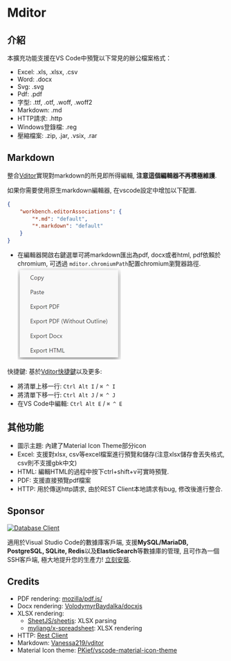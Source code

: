# Mditor

## 介紹

本擴充功能支援在VS Code中預覽以下常見的辦公檔案格式：

- Excel: .xls, .xlsx, .csv
- Word: .docx
- Svg: .svg
- Pdf: .pdf
- 字型: .ttf, .otf, .woff, .woff2
- Markdown: .md
- HTTP請求: .http
- Windows登錄檔: .reg
- 壓縮檔案: .zip, .jar, .vsix, .rar

## Markdown

整合[Vditor](https://github.com/Vanessa219/vditor)實現對markdown的所見即所得編輯, **注意這個編輯器不再積極維護**.

如果你需要使用原生markdown編輯器, 在vscode設定中增加以下配置.

```json
{
    "workbench.editorAssociations": {
        "*.md": "default",
        "*.markdown": "default"
    }
}
```

- 在編輯器開啟右鍵選單可將markdown匯出為pdf, docx或者html, pdf依賴於chromium, 可透過 `mditor.chromiumPath`配置chromium瀏覽器路徑.
  ![1685418034035](image/README-CN/1685418034035.png)

快捷鍵: 基於[Vditor快捷鍵](shortcut.md)以及更多:

- 將清單上移一行: `Ctrl Alt I` / `⌘ ^ I`
- 將清單下移一行: `Ctrl Alt J` / `⌘ ^ J`
- 在VS Code中編輯: `Ctrl Alt E` / `⌘ ^ E`

## 其他功能

- 圖示主題: 內建了Material Icon Theme部分icon
- Excel: 支援對xlsx, csv等excel檔案進行預覽和儲存(注意xlsx儲存會丟失格式, csv則不支援gbk中文)
- HTML: 編輯HTML的過程中按下ctrl+shift+v可實時預覽.
- PDF: 支援直接預覽pdf檔案
- HTTP: 用於傳送http請求, 由於REST Client本地請求有bug, 修改後進行整合.

## Sponsor

[![Database Client](https://database-client.com/text_logo.png)](https://marketplace.visualstudio.com/items?itemName=lijin.vscode-database-client2)

適用於Visual Studio Code的數據庫客戶端, 支援**MySQL/MariaDB, PostgreSQL, SQLite, Redis**以及**ElasticSearch**等數據庫的管理, 且可作為一個SSH客戶端, 極大地提升您的生產力! [立刻安裝](https://marketplace.visualstudio.com/items?itemName=lijin.vscode-database-client2).

## Credits

- PDF rendering: [mozilla/pdf.js/](https://github.com/mozilla/pdf.js/)
- Docx rendering: [VolodymyrBaydalka/docxjs](https://github.com/VolodymyrBaydalka/docxjs)
- XLSX rendering:
  - [SheetJS/sheetjs](https://github.com/SheetJS/sheetjs): XLSX parsing
  - [myliang/x-spreadsheet](https://github.com/myliang/x-spreadsheet): XLSX rendering
- HTTP: [Rest  Client](https://github.com/Huachao/vscode-restclient)
- Markdown: [Vanessa219/vditor](https://github.com/Vanessa219/vditor)
- Material Icon theme: [PKief/vscode-material-icon-theme](https://github.com/PKief/vscode-material-icon-theme)

